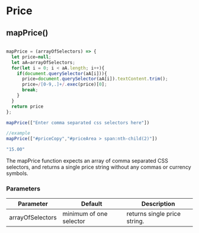 # Price

## mapPrice()


```javascript

mapPrice = (arrayOfSelectors) => {
  let price=null; 
  let aA=arrayOfSelectors; 
  for(let i = 0; i < aA.length; i++){
    if(document.querySelector(aA[i])){
      price=document.querySelector(aA[i]).textContent.trim();
      price=/[0-9,.]+/.exec(price)[0]; 
      break;
    }
  }
  return price
};

mapPrice(["Enter comma separated css selectors here"])

//example
mapPrice(["#priceCopy","#priceArea > span:nth-child(2)"])

"15.00"

```

The mapPrice function expects an array of comma separated CSS selectors,
and returns a single price string without any commas or currency symbols.


### Parameters

Parameter | Default | Description
--------- | ------- | -----------
arrayOfSelectors | minimum of one selector | returns single price string.
